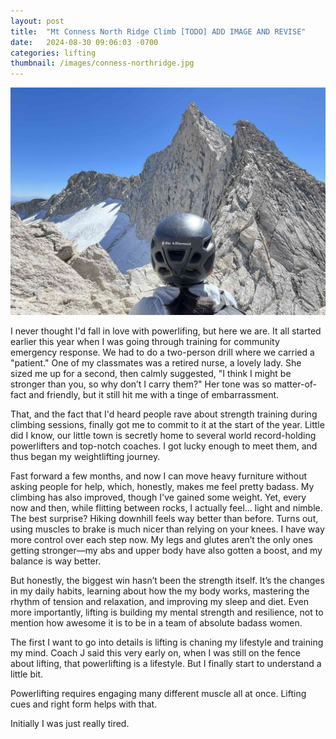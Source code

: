 ```yaml
---
layout: post
title:  "Mt Conness North Ridge Climb [TODO] ADD IMAGE AND REVISE"
date:   2024-08-30 09:06:03 -0700
categories: lifting
thumbnail: /images/conness-northridge.jpg
---
```

![Mt Conness North Ridge](/images/conness-northridge.jpg "This is the fun 4th class part.")

I never thought I'd fall in love with powerlifing, but here we are. It all started earlier this year when I was going through training for community emergency response. We had to do a two-person drill where we carried a "patient." One of my classmates was a retired nurse, a lovely lady. She sized me up for a second, then calmly suggested, "I think I might be stronger than you, so why don’t I carry them?" Her tone was so matter-of-fact and friendly, but it still hit me with a tinge of embarrassment.

That, and the fact that I'd heard people rave about strength training during climbing sessions, finally got me to commit to it at the start of the year. Little did I know, our little town is secretly home to several world record-holding powerlifters and top-notch coaches. I got lucky enough to meet them, and thus began my weightlifting journey.

Fast forward a few months, and now I can move heavy furniture without asking people for help, which, honestly, makes me feel pretty badass. My climbing has also improved, though I've gained some weight. Yet, every now and then, while flitting between rocks, I actually feel... light and nimble. The best surprise? Hiking downhill feels way better than before. Turns out, using muscles to brake is much nicer than relying on your knees. I have way more control over each step now. My legs and glutes aren’t the only ones getting stronger—my abs and upper body have also gotten a boost, and my balance is way better.

But honestly, the biggest win hasn’t been the strength itself. It’s the changes in my daily habits, learning about how the my body works, mastering the rhythm of tension and relaxation, and improving my sleep and diet. Even more importantly, lifting is building my mental strength and resilience, not to mention how awesome it is to be in a team of absolute badass women.

The first I want to go into details is lifting is chaning my lifestyle and training my mind. Coach J said this very early on, when I was still on the fence about lifting, that powerlifting is a lifestyle. But I finally start to understand a little bit. 

Powerlifting requires engaging many different muscle all at once. Lifting cues and right form helps with that. 

Initially I was just really tired.

